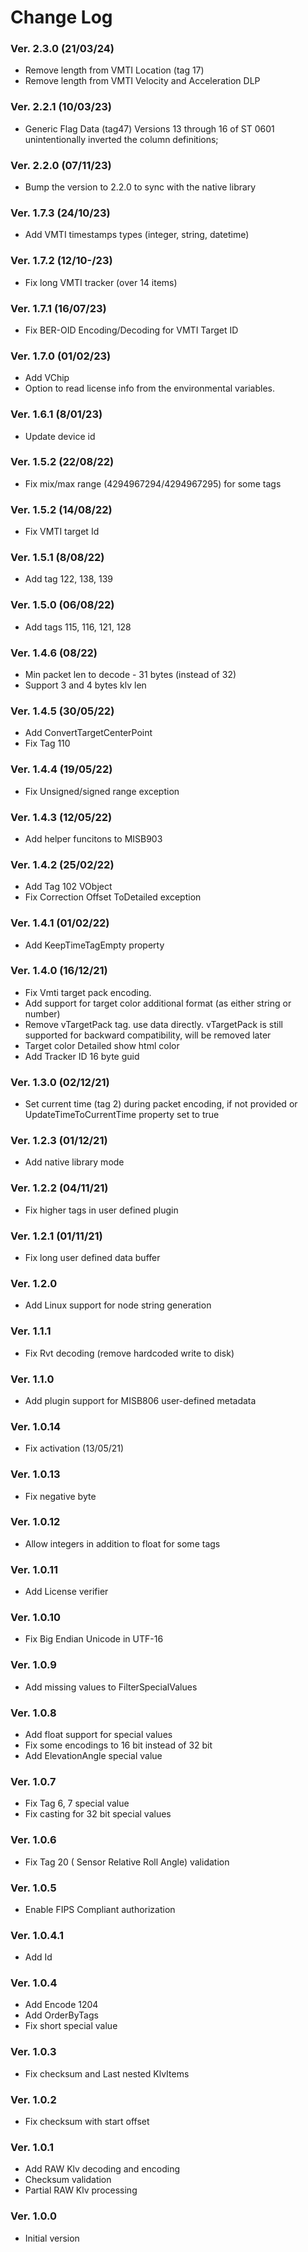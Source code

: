 ﻿Change Log
==========

### Ver. 2.3.0 (21/03/24)
- Remove length from VMTI Location (tag 17)
- Remove length from VMTI Velocity and Acceleration DLP 

### Ver. 2.2.1 (10/03/23)
- Generic Flag Data (tag47) Versions 13 through 16 of ST 0601 unintentionally inverted the column definitions; 

### Ver. 2.2.0 (07/11/23)
- Bump the version to 2.2.0 to sync with the native library

### Ver. 1.7.3 (24/10/23)
- Add VMTI timestamps types (integer, string, datetime)

### Ver. 1.7.2 (12/10-/23)
- Fix long VMTI tracker (over 14 items)

### Ver. 1.7.1 (16/07/23)
- Fix BER-OID Encoding/Decoding for VMTI Target ID

### Ver. 1.7.0 (01/02/23)
- Add VChip
- Option to read license info from the environmental variables.

### Ver. 1.6.1 (8/01/23)
- Update device id

### Ver. 1.5.2 (22/08/22)
- Fix mix/max range (4294967294/4294967295) for some tags

### Ver. 1.5.2 (14/08/22)
- Fix VMTI target Id

### Ver. 1.5.1 (8/08/22)
- Add tag 122, 138, 139

### Ver. 1.5.0 (06/08/22)
- Add tags 115, 116, 121, 128

### Ver. 1.4.6 (08/22)
- Min packet len to decode - 31 bytes (instead of 32)
- Support 3 and 4 bytes klv len

### Ver. 1.4.5 (30/05/22)
- Add ConvertTargetCenterPoint
- Fix Tag 110

### Ver. 1.4.4 (19/05/22)
- Fix Unsigned/signed range exception

### Ver. 1.4.3 (12/05/22)
- Add helper funcitons to MISB903

### Ver. 1.4.2 (25/02/22)
- Add Tag 102 VObject
- Fix  Correction Offset ToDetailed exception

### Ver. 1.4.1 (01/02/22)
- Add KeepTimeTagEmpty property

### Ver. 1.4.0 (16/12/21)
- Fix Vmti target pack encoding. 
- Add support for target color additional format (as either string or number)
- Remove vTargetPack tag. use data directly. vTargetPack is still supported for backward compatibility, will be removed later
- Target color Detailed show html color
- Add Tracker ID 16 byte guid

### Ver. 1.3.0 (02/12/21)
- Set current time (tag 2) during packet encoding, if not provided or UpdateTimeToCurrentTime property set to true

### Ver. 1.2.3 (01/12/21)
- Add native library mode

### Ver. 1.2.2 (04/11/21)
- Fix higher tags in user defined plugin

### Ver. 1.2.1 (01/11/21)
- Fix long user defined data buffer

### Ver. 1.2.0
- Add Linux support for node string generation

### Ver. 1.1.1
- Fix Rvt decoding (remove hardcoded  write to disk)

### Ver. 1.1.0
- Add plugin support for MISB806 user-defined metadata

### Ver. 1.0.14
- Fix activation (13/05/21)

### Ver. 1.0.13
- Fix negative byte

### Ver. 1.0.12
- Allow integers in addition to float for some tags

### Ver. 1.0.11
- Add License verifier

### Ver. 1.0.10
- Fix Big Endian Unicode in UTF-16

### Ver. 1.0.9
- Add missing values to FilterSpecialValues

### Ver. 1.0.8
- Add float support for special values
- Fix some encodings to 16 bit instead of 32 bit
- Add ElevationAngle special value

### Ver. 1.0.7
- Fix Tag 6, 7 special value
- Fix casting for 32 bit special values

### Ver. 1.0.6
- Fix Tag 20 ( Sensor Relative Roll Angle) validation

### Ver. 1.0.5
- Enable FIPS Compliant authorization

### Ver. 1.0.4.1
- Add Id

### Ver. 1.0.4
- Add Encode 1204
- Add OrderByTags
- Fix short special value

### Ver. 1.0.3
- Fix checksum and Last nested KlvItems

### Ver. 1.0.2
- Fix checksum with start offset

### Ver. 1.0.1
- Add RAW Klv decoding and encoding
- Checksum validation
- Partial RAW Klv processing

### Ver. 1.0.0
- Initial version
